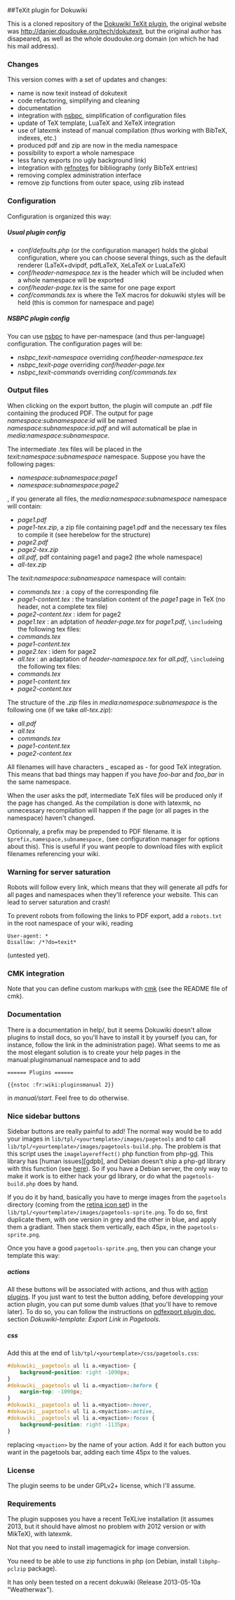 ##TeXit plugin for Dokuwiki

This is a cloned repository of the [Dokuwiki TeXit plugin], the original website
was http://danjer.doudouke.org/tech/dokutexit, but the original author has
disapeared, as well as the whole doudouke.org domain (on which he had his mail
address).

### Changes

This version comes with a set of updates and changes:
 * name is now texit instead of dokutexit
 * code refactoring, simplifying and cleaning
 * documentation
 * integration with [nsbpc], simplification of configuration files
 * update of TeX template, LuaTeX and XeTeX integration
 * use of latexmk instead of manual compilation (thus working with BibTeX, indexes, etc.)
 * produced pdf and zip are now in the media namespace
 * possibility to export a whole namespace
 * less fancy exports (no ugly background link)
 * integration with [refnotes] for bibliography (only BibTeX entries)
 * removing complex administration interface
 * remove zip functions from outer space, using zlib instead

### Configuration

Configuration is organized this way:

##### Usual plugin config

 * *conf/defaults.php* (or the configuration manager) holds the global configuration, where you can choose several things, such as the default renderer (LaTeX+dvipdf, pdfLaTeX, XeLaTeX or LuaLaTeX)
 * *conf/header-namespace.tex* is the header which will be included when a whole namespace will be exported
 * *conf/header-page.tex* is the same for one page export
 * *conf/commands.tex* is where the TeX macros for dokuwiki styles will be held (this is common for namespace and page)
 
##### NSBPC plugin config

You can use [nsbpc] to have per-namespace (and thus per-language) configuration. The configuration pages will be:
 * *nsbpc_texit-namespace* overriding *conf/header-namespace.tex*
 * *nsbpc_texit-page* overriding *conf/header-page.tex*
 * *nsbpc_texit-commands* overriding *conf/commands.tex*

### Output files

When clicking on the export button, the plugin will compute an .pdf file containing the produced PDF. The output for page *namespace:subnamespace:id* will be named *namespace:subnamespace:id.pdf* and will automaticall be plae in *media:namespace:subnamespace*.

The intermediate .tex files will be placed in the *texit:namespace:subnamespace* namespace. Suppose you have the following pages:

 * *namespace:subnamespace:page1*
 * *namespace:subnamespace:page2*

, if you generate all files, the *media:namespace:subnamespace* namespace will contain:

 * *page1.pdf*
 * *page1-tex.zip*, a zip file containing page1.pdf and the necessary tex files to compile it (see herebelow for the structure)
 * *page2.pdf*
 * *page2-tex.zip*
 * *all.pdf*, pdf containing page1 and page2 (the whole namespace)
 * *all-tex.zip*

The *texit:namespace:subnamespace* namespace will contain:

 * *commands.tex* : a copy of the corresponding file
 * *page1-content.tex* : the translation content of the *page1* page in TeX (no header, not a complete tex file)
 * *page2-content.tex* : idem for page2
 * *page1.tex* : an adptation of *header-page.tex* for *page1.pdf*, `\include`ing the following tex files:
  * *commands.tex*
  * *page1-content.tex*
 * *page2.tex* : idem for page2
 * *all.tex* : an adaptation of *header-namespace.tex* for *all.pdf*, `\include`ing the following tex files:
  * *commands.tex*
  * *page1-content.tex*
  * *page2-content.tex*

The structure of the *.zip* files in *media:namespace:subnamespace* is the following one (if we take *all-tex.zip*):

 * *all.pdf*
 * *all.tex*
 * *commands.tex*
 * *page1-content.tex*
 * *page2-content.tex*

All filenames will have characters \_ escaped as \- for good TeX integration. This means that bad things may happen if you have *foo\-bar* and *foo\_bar* in the same namespace.

When the user asks the pdf, intermediate TeX files will be produced only if the page has changed. As the compilation is done with latexmk, no unnecessary recompilation will happen if the page (or all pages in the namespace) haven't changed.

Optionnaly, a prefix may be prepended to PDF filename. It is `$prefix,namespace,subnamespace,` (see configuration manager for options about this). This is useful if you want people to download files with explicit filenames referencing your wiki.

### Warning for server saturation

Robots will follow every link, which means that they will generate all pdfs for all pages and namespaces when they'll reference your website. This can lead to server saturation and crash!

To prevent robots from following the links to PDF export, add a `robots.txt` in the root namespace of your wiki, reading

```
User-agent: *
Disallow: /*?do=texit*
```

(untested yet).

### CMK integration

Note that you can define custom markups with [cmk] (see the README file of cmk).

### Documentation

There is a documentation in help/, but it seems Dokuwiki doesn't allow plugins
to install docs, so you'll have to install it by yourself (you can, for
instance, follow the link in the administration page). What seems to me as
the most elegant solution is to create your help pages in the
manual:pluginsmanual namespace and to add 

    ====== Plugins ======
    
    {{nstoc :fr:wiki:pluginsmanual 2}}

in *manual/start*. Feel free to do otherwise.

### Nice sidebar buttons

Sidebar buttons are really painful to add! The normal way would be to add your images in `lib/tpl/<yourtemplate>/images/pagetools` and to call `lib/tpl/<yourtemplate>/images/pagetools-build.php`. The problem is that this script uses the `imagelayereffect()` php function from php-[gd]. This library has [human issues][gdpb], and Debian doesn't ship a php-gd library with this function (see [here][gdpbdeb]). So if you have a Debian server, the only way to make it work is to either hack your gd library, or do what the `pagetools-build.php` does by hand.

If you do it by hand, basically you have to merge images from the `pagetools` directory (coming from the [retina icon set][retina]) in the `lib/tpl/<yourtemplate>/images/pagetools-sprite.png`. To do so, first duplicate them, with one version in grey and the other in blue, and apply them a gradiant. Then stack them vertically, each 45px, in the `pagetools-sprite.png`.

Once you have a good `pagetools-sprite.png`, then you can change your template this way:

##### actions

All these buttons will be associated with actions, and thus with [action plugins][actionplugins]. If you just want to test the button adding, before developping your action plugin, you can put some dumb values (that you'll have to remove later). To do so, you can follow the instructions on [pdfexport plugin doc][pdfexport], section *Dokuwiki-template: Export Link in Pagetools*.

##### css

Add this at the end of `lib/tpl/<yourtemplate>/css/pagetools.css`:

```css
#dokuwiki__pagetools ul li a.<myaction> {
    background-position: right -1090px;
}
#dokuwiki__pagetools ul li a.<myaction>:before {
    margin-top: -1090px;
}
#dokuwiki__pagetools ul li a.<myaction>:hover,
#dokuwiki__pagetools ul li a.<myaction>:active,
#dokuwiki__pagetools ul li a.<myaction>:focus {
    background-position: right -1135px;
}
```

replacing `<myaction>` by the name of your action. Add it for each button you want in the pagetools bar, adding each time 45px to the values.

### License

The plugin seems to be under GPLv2+ license, which I'll assume.

### Requirements

The plugin supposes you have a recent TeXLive installation (it assumes 2013, but
it should have almost no problem with 2012 version or with MikTeX), with 
latexmk.

Not that you need to install imagemagick for image conversion.

You need to be able to use zip functions in php (on Debian, install `libphp-pclzip` package).

It has only been tested on a recent dokuwiki (Release 2013-05-10a "Weatherwax").


[Dokuwiki TeXit plugin]: https://www.dokuwiki.org/plugin:dokutexit
[nsbpc]: https://github.com/eroux/dokuwiki-plugin-nsbpc
[gd]: http://en.wikipedia.org/wiki/GD_Graphics_Library
[gdpbdeb]: https://bugs.launchpad.net/ubuntu/+source/php5/+bug/74647
[retina]: http://blog.twg.ca/2010/11/retina-display-icon-set/
[actionplugins]: https://www.dokuwiki.org/devel:action_plugins
[pdfexport]: https://www.dokuwiki.org/tips:pdfexport#dokuwiki-templateexport_link_in_pagetools
[refnotes]: https://www.dokuwiki.org/plugin:refnotes
[cmk]: https://github.com/eroux/dokuwiki-plugin-cmk

